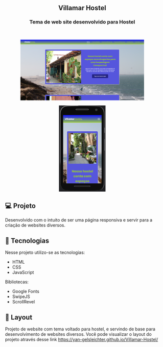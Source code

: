 <h2 align="center">
  Villamar Hostel
</h2>
<h3 align="center">
  Tema de web site desenvolvido para Hostel
</h3>

<br>

<p align="center">
  <img alt="website" src="assets/fotos/web.PNG" width="80%">
</p>
<p align="center">
  <img alt="website" src="assets/fotos/mobile.PNG" width="30%">
</p>



## 💻 Projeto
Desenvolvido com o intuito de ser uma página responsiva e servir para a criação de websites diversos.

## :rocket: ​Tecnologias

Nesse projeto utilizo-se as tecnologias:

- HTML
- CSS
- JavaScript

Bibliotecas:

* Google Fonts
* SwipeJS
* ScrollRevel


## 🔖 Layout

Projeto de website com tema voltado para hostel, e servindo de base para desenvolvimento de websites diversos.
Você pode visualizar o layout do projeto através desse link https://yan-gelsleichter.github.io/Villamar-Hostel/


